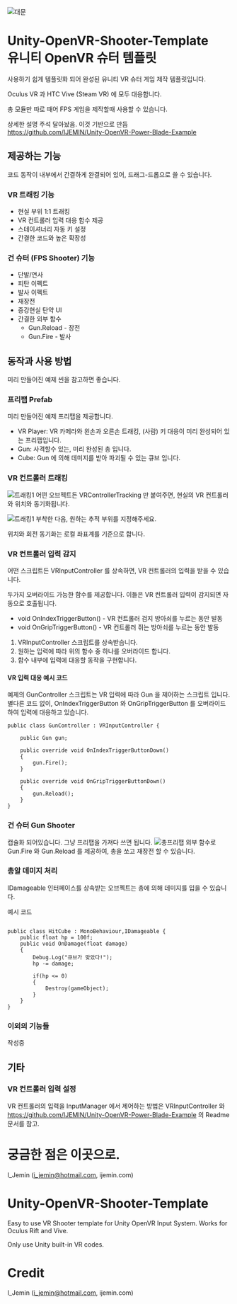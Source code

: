 ![대문](https://imgur.com/wocxoKL.png)


# Unity-OpenVR-Shooter-Template<br>유니티 OpenVR 슈터 템플릿
사용하기 쉽게 템플릿화 되어 완성된 유니티 VR 슈터 게임 제작 템플릿입니다.

Oculus VR 과 HTC Vive (Steam VR) 에 모두 대응합니다.

총 모듈만 따로 때어 FPS 게임을 제작할때 사용할 수 있습니다.

상세한 설명 주석 달아놨음.
이것 기반으로 만듬<br>https://github.com/IJEMIN/Unity-OpenVR-Power-Blade-Example

## 제공하는 기능
코드 동작이 내부에서 간결하게 완결되어 있어, 드래그-드롭으로 쓸 수 있습니다.

### VR 트래킹 기능
- 현실 부위 1:1 트래킹
- VR 컨트롤러 입력 대응 함수 제공
- 스테이셔너리 자동 키 설정
- 간결한 코드와 높은 확장성

### 건 슈터 (FPS Shooter) 기능
- 단발/연사
- 피탄 이펙트
- 발사 이펙트
- 재장전
- 증강현실 탄약 UI
- 간결한 외부 함수
    - Gun.Reload - 장전
    - Gun.Fire - 발사

## 동작과 사용 방법
미리 만들어진 예제 씬을 참고하면 좋습니다.

### 프리팹 Prefab

미리 만들어진 예제 프리팹을 제공합니다.
- VR Player: VR 카메라와 왼손과 오른손 트래킹, (사람) 키 대응이 미리 완성되어 있는 프리팹입니다.
- Gun: 사격할수 있는, 미리 완성된 총 입니다.
- Cube: Gun 에 의해 데미지를 받아 파괴될 수 있는 큐브 입니다.

### VR 컨트롤러 트래킹
![트래킹1](https://imgur.com/NKPpcAc.png)
어떤 오브젝트든 VRControllerTracking 만 붙여주면, 현실의 VR 컨트롤러와 위치와 동기화됩니다.

![트래킹1](https://imgur.com/jgH8PFD.png)
부착한 다음, 원하는 추적 부위를 지정해주세요.

위치와 회전 동기화는 로컬 좌표계를 기준으로 합니다.


### VR 컨트롤러 입력 감지

어떤 스크립트든 VRInputController 를 상속하면, VR 컨트롤러의 입력을 받을 수 있습니다.

두가지 오버라이드 가능한 함수를 제공합니다. 이들은 VR 컨트롤러 입력이 감지되면 자동으로 호출됩니다.
- void OnIndexTriggerButton() - VR 컨트롤러 검지 방아쇠를 누르는 동안 발동
- void OnGripTriggerButton() - VR 컨트롤러 쥐는 방아쇠를 누르는 동안 발동

1. VRInputController 스크립트를 상속받습니다.
2. 원하는 입력에 따라 위의 함수 중 하나를 오버라이드 합니다.
3. 함수 내부에 입력에 대응할 동작을 구현합니다.

#### VR 입력 대응 예시 코드

예제의 GunController 스크립트는 VR 입력에 따라 Gun 을 제어하는 스크립트 입니다.
별다른 코드 없이, OnIndexTriggerButton 와 OnGripTriggerButton 를 오버라이드 하여 입력에 대응하고 있습니다.


~~~
public class GunController : VRInputController {
	
	public Gun gun;

	public override void OnIndexTriggerButtonDown()
	{
		gun.Fire();
	}

	public override void OnGripTriggerButtonDown()
	{
		gun.Reload();
	}
}
~~~

### 건 슈터 Gun Shooter
캡슐화 되어있습니다. 그냥 프리팹을 가져다 쓰면 됩니다.
![총프리팹](https://imgur.com/T9ZJiT3.png)
외부 함수로 Gun.Fire 와 Gun.Reload 를 제공하여, 총을 쏘고 재장전 할 수 있습니다.

### 총알 데미지 처리
IDamageable 인터페이스를 상속받는 오브젝트는 총에 의해 데미지를 입을 수 있습니다.

예시 코드
~~~

public class HitCube : MonoBehaviour,IDamageable {
	public float hp = 100f;	
	public void OnDamage(float damage)
	{
		Debug.Log("큐브가 맞았다!");
		hp -= damage;

		if(hp <= 0)
		{
			Destroy(gameObject);
		}
	}
}
~~~

### 이외의 기능들 ###

작성중

## 기타 ##

### VR 컨트롤러 입력 설정

VR 컨트롤러의 입력을 InputManager 에서 제어하는 방법은 VRInputController 와 https://github.com/IJEMIN/Unity-OpenVR-Power-Blade-Example 의 Readme 문서를 참고.



# 궁금한 점은 이곳으로.
I_Jemin (i_jemin@hotmail.com, ijemin.com)








# Unity-OpenVR-Shooter-Template
Easy to use VR Shooter template for Unity OpenVR Input System. Works for Oculus Rift and Vive.

Only use Unity built-in VR codes.

# Credit
I_Jemin (i_jemin@hotmail.com, ijemin.com)